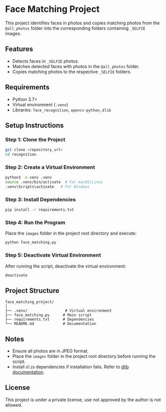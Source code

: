 # Face Matching Project

This project identifies faces in photos and copies matching photos from the `@all_photos` folder into the corresponding folders containing `_SELFIE` images.

## Features

- Detects faces in `_SELFIE` photos.
- Matches detected faces with photos in the `@all_photos` folder.
- Copies matching photos to the respective `_SELFIE` folders.

## Requirements

- Python 3.7+
- Virtual environment (`.venv`)
- Libraries: `face_recognition`, `opencv-python`, `dlib`

## Setup Instructions

### Step 1: Clone the Project

```bash
git clone <repository_url>
cd recognition
```

### Step 2: Create a Virtual Environment

```bash
python3 -m venv .venv
source .venv/bin/activate  # For macOS/Linux
.venv\Scripts\activate   # For Windows
```

### Step 3: Install Dependencies

```bash
pip install -r requirements.txt
```

### Step 4: Run the Program

Place the `images` folder in the project root directory and execute:

```bash
python face_matching.py
```

### Step 5: Deactivate Virtual Environment

After running the script, deactivate the virtual environment:

```bash
deactivate
```

## Project Structure

```
face_matching_project/
│
├── .venv/                 # Virtual environment
├── face_matching.py      # Main script
├── requirements.txt      # Dependencies
└── README.md             # Documentation
```

## Notes

- Ensure all photos are in JPEG format.
- Place the `images` folder in the project root directory before running the script.
- Install `dlib` dependencies if installation fails. Refer to [dlib documentation](http://dlib.net/).

## License

This project is under a private license, use not approved by the author is not allowed.
